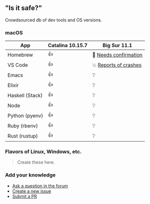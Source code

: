 ## "Is it safe?"

Crowdsourced db of dev tools and OS versions.

### macOS

App             | Catalina 10.15.7 | Big Sur 11.1
--------------- | ---------------- | ------------ 
Homebrew        | :+1: | :thinking: [Needs confirmation](https://brew.sh/2020/12/01/homebrew-2.6.0/)
VS Code         | :+1: | :boom: [Reports of crashes](https://developercommunity.visualstudio.com/content/problem/1273360/visual-studio-code-151-crashes-mac-os-big-sur.html)
Emacs           | :+1: | :grey_question:
Elixir          | :+1: | :grey_question:
Haskell (Stack) | :+1: | :grey_question:
Node            | :+1: | :grey_question:
Python (pyenv)  | :+1: | :grey_question:
Ruby (rbenv)    | :+1: | :grey_question:
Rust (rustup)   | :+1: | :grey_question:

### Flavors of Linux, Windows, etc.

> Create these here.

### Add your knowledge

* [Ask a question in the forum](https://github.com/dogweather/safe-to-upgrade/discussions)
* [Create a new issue](https://github.com/dogweather/safe-to-upgrade/issues)
* [Submit a PR](https://github.com/dogweather/safe-to-upgrade/edit/master/README.md)

